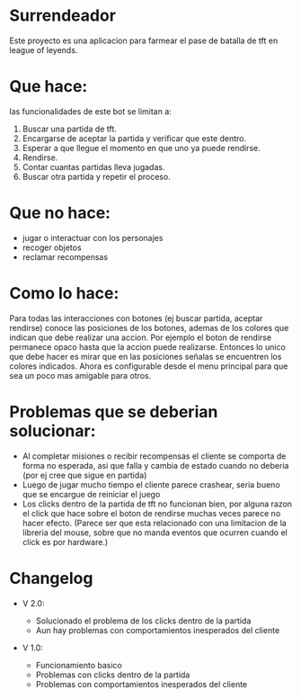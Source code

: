 # Surrendeador
Este proyecto es una aplicacion para farmear el pase de batalla de tft en league of leyends.
# Que hace:
las funcionalidades de este bot se limitan a:
1) Buscar una partida de tft.
2) Encargarse de aceptar la partida y verificar que este dentro.
3) Esperar a que llegue el momento en que uno ya puede rendirse.
4) Rendirse.
5) Contar cuantas partidas lleva jugadas.
6) Buscar otra partida y repetir el proceso.

# Que no hace:
 - jugar o interactuar con los personajes
 - recoger objetos
 - reclamar recompensas

 # Como lo hace:
 Para todas las interacciones con botones (ej buscar partida, aceptar rendirse) conoce las posiciones de los botones, ademas de los colores que indican que debe realizar una accion. Por ejemplo el boton de rendirse permanece opaco hasta que la accion puede realizarse.
 Entonces lo unico que debe hacer es mirar que en las posiciones señalas se encuentren los colores indicados.
 Ahora es configurable desde el menu principal para que sea un poco mas amigable para otros.

 # Problemas que se deberian solucionar:
 - Al completar misiones o recibir recompensas el cliente se comporta de forma no esperada, asi que falla y cambia de estado cuando no deberia (por ej cree que sigue en partida)
 - Luego de jugar mucho tiempo el cliente parece crashear, seria bueno que se encargue de reiniciar el juego
 - Los clicks dentro de la partida de tft no funcionan bien, por alguna razon el click que hace sobre el boton de rendirse muchas veces parece no hacer efecto. (Parece ser que esta relacionado con una limitacion de la libreria del mouse, sobre que no manda eventos que ocurren cuando el click es por hardware.)

# Changelog
- V 2.0:
  - Solucionado el problema de los clicks dentro de la partida
  - Aun hay problemas con comportamientos inesperados del cliente
 
- V 1.0:
    - Funcionamiento basico
    - Problemas con clicks dentro de la partida
    - Problemas con comportamientos inesperados del cliente
